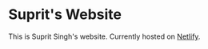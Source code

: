 # Suprit's Website

This is Suprit Singh's website. Currently hosted on [Netlify](http://supritsingh.netlify.com).
